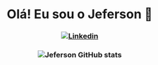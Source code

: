 
<h1 align="center">Olá! Eu sou o Jeferson 👾</h1>

<h3 align="center">
  
  [![Linkedin](https://img.shields.io/badge/LinkedIn-0077B5?style=for-the-badge&logo=linkedin&logoColor=white)](https://www.linkedin.com/in/jeferson-fernandes-14428814a/)

</h3>

<h3 align="center">
  
 ![Jeferson GitHub stats](https://github-readme-stats.vercel.app/api?username=jefersonfernandess&show_icons=true&theme=tokyonight)
 
</h3>
